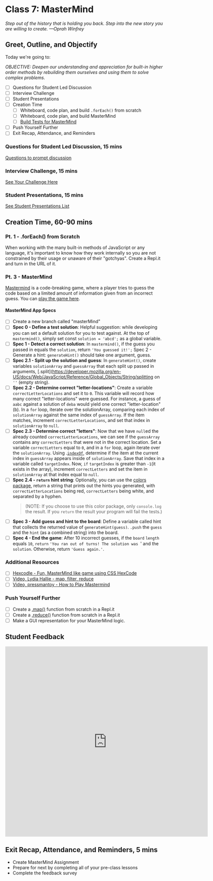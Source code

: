 # Class 7: MasterMind

<!-- ! HIDE FROM STUDENT; INSTRUCTOR ONLY CONTENT -->
<!-- ## Instructor Only Content - HIDE FROM STUDENTS -->

<!-- ! END INSTRUCTOR ONLY CONTENT -->

*Step out of the history that is holding you back. Step into the new story you are willing to create. —Oprah Winfrey*

## Greet, Outline, and Objectify

<!-- SMART: Specific, Measurable, Attainable, Relevant, and Timely. -->
<!-- https://examples.yourdictionary.com/well-written-examples-of-learning-objectives.html -->

Today we're going to:
  
*OBJECTIVE: Deepen our understanding and appreciation for built-in higher order methods by rebuilding them ourselves and using them to solve complex problems.*

- [ ] Questions for Student Led Discussion
- [ ] Interview Challenge
- [ ] Student Presentations
- [ ] Creation Time
    - [ ]  Whiteboard, code plan, and build `.forEach()` from scratch
    - [ ]  Whiteboard, code plan, and build MasterMind
    - [ ]  [Build Tests for MasterMind](https://github.com/AustinCodingAcademy/JS211_MasterMind)
- [ ] Push Yourself Further
- [ ] Exit Recap, Attendance, and Reminders

### Questions for Student Led Discussion, 15 mins
<!-- This section should be structured with the 5E model: https://lesley.edu/article/empowering-students-the-5e-model-explained -->

[Questions to prompt discussion](./../additionalResources/questionsForDiscussion/qfd-class-7.md)

### Interview Challenge, 15 mins
<!-- The last two E happen here: elaborate and evaluate  -->
<!-- this sections should have a challenge that can be solved with the skills they've learned since their last class. -->
<!-- ! HIDDEN CONTENT: INSTRUCTOR ONLY -->
[See Your Challenge Here](./../additionalResources/interviewChallenges.md)
<!-- ! END HIDDEN CONTENT: INSTRUCTOR ONLY -->

### Student Presentations, 15 mins

[See Student Presentations List](./../additionalResources/studentPresentations.md)

## Creation Time, 60-90 mins

<!-- 
  * Instructor to Demonstrate with Examples, Explain and Set Expectations using the Rubric for the Project
  * Group Students in 3s 
    * plan and implements
  * Partner with other groups for elaboration
  * Share with the class for evaluation (potentially carry into the next class) 
-->

### Pt. 1 - .forEach() from Scratch

When working with the many built-in methods of JavaScript or any language, it's important to know how they work internally so you are not constrained by their usage or unaware of their "gotchyas". Create a Repl.it and turn in the URL of it.

### Pt. 3 - MasterMind

[Mastermind](https://en.wikipedia.org/wiki/Mastermind_(board_game%29)) is a code-breaking game, where a player tries to guess the code based on a limited amount of information given from an incorrect guess. You can [play the game here](http://www.web-games-online.com/mastermind/).

#### MasterMind App Specs

- [ ] Create a new branch called "masterMind"
- [ ] **Spec 0 - Define a test solution**: Helpful suggestion: while developing you can set a default solution for you to test against. At the top of `mastermind()`, simply set const `solution = 'abcd';` as a global variable.
- [ ] **Spec 1 - Detect a correct solution**: In `mastermind()`, if the guess you passed in equals the `solution`, return `'You guessed it!';`
Spec 2 - Generate a hint: `generateHint()` should take one argument, guess.
- [ ] **Spec 2.1 - Split up the solution and guess**: In `generateHint()`, create variables `solutionArray` and `guessArray` that each split up passed in arguments, [.split](https://developer.mozilla.org/en-US/docs/Web/JavaScript/Reference/Global_Objects/String/splitting on `''` (empty string).
- [ ] **Spec 2.2 - Determine correct "letter-locations"**: Create a variable `correctLetterLocations` and set it to `0`. This variable will record how many correct "letter-locations" were guessed. For instance, a guess of `aabc` against a solution of `deba` would yield one correct "letter-location" (b). In a `for` loop, iterate over the solutionArray, comparing each index of `solutionArray` against the same index of `guessArray`. If the item matches, increment `correctLetterLocations`, and set that index in `solutionArray` to `null`.
- [ ] **Spec 2.3 - Determine correct "letters"**: Now that we have `null`ed the already counted `correctLetterLocations`, we can see if the `guessArray` contains any `correctLetters` that were not in the correct location. Set a variable `correctLetters` equal to `0`, and in a `for` loop, again iterate over the `solutionArray`. Using .[`indexOf`](https://developer.mozilla.org/en-US/docs/Web/JavaScript/Reference/Global_Objects/Array/indexOf), determine if the item at the current index in `guessArray` appears inside of `solutionArray`. Save that index in a variable called `targetIndex`. Now, `if` `targetIndex` is greater than `-1`(it exists in the array), increment `correctLetters` and set the item in `solutionArray` at that index equal to `null`.
- [ ] **Spec 2.4 - `return` hint string**: Optionally, you can use the [colors package](https://www.npmjs.com/package/colors), return a string that prints out the hints you generated, with `correctLetterLocations` being red, `correctLetters` being white, and separated by a hyphen.
    > (NOTE: If you choose to use this color package, only `console.log` the result. If you `return` the result your program will fail the tests.)
- [ ] **Spec 3 - Add guess and hint to the board**: Define a variable called hint that collects the returned value of `generateHint(guess)`. `.push` the `guess` and the `hint` (as a combined string) into the board.
- [ ] **Spec 4 - End the game**: After 10 incorrect guesses, if the `board` `length` equals `10`, `return` `'You ran out of turns! The solution was `' and the `solution`. Otherwise, return `'Guess again.'`.

### Additional Resources

 - [ ] [Hexcodle - Fun, MasterMind like game using CSS HexCode](https://hexcodle.com/)
 - [ ] [Video, Lydia Hallie - map, filter, reduce](https://youtu.be/UXiYii0Y7Nw)
 - [ ] [Video, pressmantoy - How to Play Mastermind](https://youtu.be/dMHxyulGrEk)

### Push Yourself Further

- [ ] Create a [.map()](https://youtu.be/hfYa4ugeyuc) function from scratch in a Repl.it
- [ ] Create a [.reduce()](https://youtu.be/g1C40tDP0Bk) function from scratch in a Repl.it
- [ ] Make a GUI representation for your MasterMind logic.

<!-- 

## Blogs to Show You Know    

EVEN CLASSES ONLY 
[Blog Prompts](./../additionalResources/blogPrompts.md)

Every other class will end with a discussion over these questions. If you have no idea about them, ask your instructor. Nevertheless, you will need to research the topics on your own and record what you learned in a blog. You will then turn in a link with the url of the published blog in Zollege. Feel free to copy/paste the question into google and read about what comes up. These interview questions are meant to broaden your knowledge and cover more ground than we can possibly get to in these few weeks. We want you to be well prepared for the rigors of interviewing for development jobs and knowing the answers to these questions will ensure that you have every tool you need to succeed!

-->

## Student Feedback

<iframe src="https://docs.google.com/forms/d/e/1FAIpQLSd85nNCk_MdnaXCsX7fWl3vYgcqvozzlK2cKq26d2g67Zh8Kg/viewform?embedded=true" width="640" height="600" frameborder="0" marginheight="0" marginwidth="0">Loading…</iframe>

## Exit Recap, Attendance, and Reminders, 5 mins

* Create MasterMind Assignment
* Prepare for next by completing all of your pre-class lessons
* Complete the feedback survey

<!-- <iframe id="openedx-zollege" src="https://openedx.zollege.com/feedback" style="width: 100%; height: 500px; border: 0">Browser not compatible.</iframe>
<script src="https://openedx.zollege.com/assets/index.js" type="application/javascript"></script> -->

<!-- TODO Create 3 question exit questions -->

<!-- TODO INSERT Student Feedback From -->

<!-- TODO INSERT *HIDDEN* Instructor Feedback Form -->

<!-- cp workspace/resources/classOutlineTemplate.md docs/module- -->
